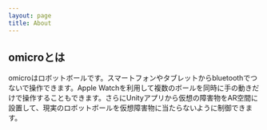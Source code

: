 ```yaml
---
layout: page
title: About
---
```


## omicroとは

omicroはロボットボールです。スマートフォンやタブレットからbluetoothでつないで操作できます。Apple Watchを利用して複数のボールを同時に手の動きだけで操作することもできます。さらにUnityアプリから仮想の障害物をAR空間に設置して、現実のロボットボールを仮想障害物に当たらないように制御できます。